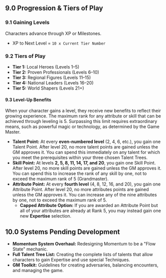 ## 9.0 Progression & Tiers of Play
### 9.1 Gaining Levels
Characters advance through XP or Milestones.
* XP to Next Level = `10 x Current Tier Number`

### 9.2 Tiers of Play
* **Tier 1:** Local Heroes (Levels 1–5)
* **Tier 2:** Proven Professionals (Levels 6–10)
* **Tier 3:** Regional Figures (Levels 11–15)
* **Tier 4:** National Leaders (Levels 16–20)
* **Tier 5:** World Shapers (Levels 21+)

#### 9.3 Level-Up Benefits
When your character gains a level, they receive new benefits to reflect their growing experience. The maximum rank for any attribute or skill that can be achieved through leveling is 5. Surpassing this limit requires extraordinary means, such as powerful magic or technology, as determined by the Game Master.

* **Talent Point:** At every **even-numbered level** (2, 4, 6, etc.), you gain one Talent Point. After level 20, no more talent points are gained unless the GM approves it. You can spend this immediately on any talent for which you meet the prerequisites within your three chosen Talent Trees.
* **Skill Point:** At levels **2, 5, 8, 11, 14, 17, and 20**, you gain one Skill Point. After level 20, no more skill points are gained unless the GM approves it. You can spend this to increase the rank of any skill by one, not to exceed the maximum rank of 5 (Grandmaster).
* **Attribute Point:** At every **fourth level** (4, 8, 12, 16, and 20), you gain one Attribute Point. After level 20, no more attributes points are gained unless the GM approves it. You can increase any of the nine attributes by one, not to exceed the maximum rank of 5.
    * **Capped Attribute Option:** If you are awarded an Attribute Point but all of your attributes are already at Rank 5, you may instead gain one new **Expertise** selection.

## 10.0 Systems Pending Development
* **Momentum System Overhaul:** Redesigning Momentum to be a "Flow State" mechanic.
* **Full Talent Tree List:** Creating the complete lists of talents that allow characters to gain Expertise and use special Techniques.
* **GM Toolkit:** Guidelines for creating adversaries, balancing encounters, and managing the game.